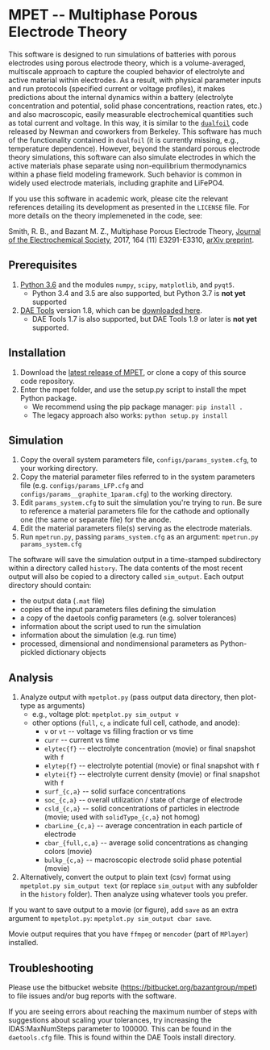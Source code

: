 # MPET -- Multiphase Porous Electrode Theory

This software is designed to run simulations of batteries with porous electrodes using porous electrode theory, which is a volume-averaged, multiscale approach to capture the coupled behavior of electrolyte and active material within electrodes. As a result, with physical parameter inputs and run protocols (specified current or voltage profiles), it makes predictions about the internal dynamics within a battery (electrolyte concentration and potential, solid phase concentrations, reaction rates, etc.) and also macroscopic, easily measurable electrochemical quantities such as total current and voltage. In this way, it is similar to the [`dualfoil`](http://www.cchem.berkeley.edu/jsngrp/fortran.html) code released by Newman and coworkers from Berkeley. This software has much of the functionality contained in `dualfoil` (it is currently missing, e.g., temperature dependence). However, beyond the standard porous electrode theory simulations, this software can also simulate electrodes in which the active materials phase separate using non-equilibrium thermodynamics within a phase field modeling framework. Such behavior is common in widely used electrode materials, including graphite and LiFePO4.

If you use this software in academic work, please cite the relevant references detailing its development as presented in the `LICENSE` file. For more details on the theory implemeneted in the code, see:

Smith, R. B., and Bazant M. Z., Multiphase Porous Electrode Theory, [Journal of the Electrochemical Society](https://doi.org/10.1149/2.0171711jes), 2017, 164 (11) E3291-E3310, [arXiv preprint](https://arxiv.org/abs/1702.08432).

## Prerequisites

1.  [Python 3.6](https://www.python.org/) and the modules `numpy`, `scipy`, `matplotlib`, and `pyqt5`.
    - Python 3.4 and 3.5 are also supported, but Python 3.7 is **not yet** supported
2.  [DAE Tools](http://www.daetools.com/) version 1.8, which can be [downloaded here](https://sourceforge.net/projects/daetools/files/daetools/).
    - DAE Tools 1.7 is also supported, but DAE Tools 1.9 or later is **not yet** supported.

## Installation

1.  Download the [latest release of MPET](https://bitbucket.org/bazantgroup/mpet/downloads/?tab=tags), or clone a copy of this source code repository.
2.  Enter the mpet folder, and use the setup.py script to install the mpet Python package.
    - We recommend using the pip package manager: `pip install .`
    - The legacy approach also works: `python setup.py install`

## Simulation

1.  Copy the overall system parameters file, `configs/params_system.cfg`, to your working directory.
2.  Copy the material parameter files referred to in the system parameters file (e.g. `configs/params_LFP.cfg` and `configs/params__graphite_1param.cfg`) to the working directory.
3.  Edit `params_system.cfg` to suit the simulation you're trying to run. Be sure to reference a material parameters file for the cathode and optionally one (the same or separate file) for the anode.
4.  Edit the material parameters file(s) serving as the electrode materials.
5.  Run `mpetrun.py`, passing `params_system.cfg` as an argument:
    `mpetrun.py params_system.cfg`

The software will save the simulation output in a time-stamped subdirectory within a directory called `history`. The data contents of the most recent output will also be copied to a directory called `sim_output`. Each output directory should contain:

- the output data (`.mat` file)
- copies of the input parameters files defining the simulation
- a copy of the daetools config parameters (e.g. solver tolerances)
- information about the script used to run the simulation
- information about the simulation (e.g. run time)
- processed, dimensional and nondimensional parameters as
  Python-pickled dictionary objects

## Analysis

1.  Analyze output with `mpetplot.py` (pass output data directory, then plot-type as arguments)
    - e.g., voltage plot: `mpetplot.py sim_output v`
    - other options (`full`, `c`, `a` indicate full cell, cathode, and anode):
      - `v` or `vt` -- voltage vs filling fraction or vs time
      - `curr` -- current vs time
      - `elytec{f}` -- electrolyte concentration (movie) or final snapshot with `f`
      - `elytep{f}` -- electrolyte potential (movie) or final snapshot with `f`
      - `elytei{f}` -- electrolyte current density (movie) or final snapshot with `f`
      - `surf_{c,a}` -- solid surface concentrations
      - `soc_{c,a}` -- overall utilization / state of charge of electrode
      - `csld_{c,a}` -- solid concentrations of particles in electrode (movie; used with `solidType_{c,a}` not homog)
      - `cbarLine_{c,a}` -- average concentration in each particle of electrode
      - `cbar_{full,c,a}` -- average solid concentrations as changing colors (movie)
      - `bulkp_{c,a}` -- macroscopic electrode solid phase potential (movie)
2.  Alternatively, convert the output to plain text (csv) format using `mpetplot.py sim_output text` (or replace `sim_output` with any subfolder in the `history` folder). Then analyze using whatever tools you prefer.

If you want to save output to a movie (or figure), add `save` as an extra argument to `mpetplot.py`: `mpetplot.py sim_output cbar save`.

Movie output requires that you have `ffmpeg` or `mencoder` (part of `MPlayer`) installed.

## Troubleshooting

Please use the bitbucket website (https://bitbucket.org/bazantgroup/mpet) to file issues and/or bug reports with the software.

If you are seeing errors about reaching the maximum number of steps with suggestions about scaling your tolerances, try increasing the IDAS:MaxNumSteps parameter to 100000. This can be found in the `daetools.cfg` file. This is found within the DAE Tools install directory.

